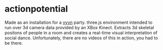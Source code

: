 # actionpotential

Made as an installation for a [vyvn](http://vyvn.com/) party. three.js environment intended to run over 3d camera data provided by an XBox Kinect. Extracts 3d skeletal positons of people in a room and creates a real-time visual interpretation of social dance. Unfortunately, there are no videos of this in action, you had to be there.
